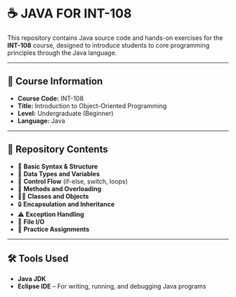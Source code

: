 # ☕ JAVA FOR INT-108

This repository contains Java source code and hands-on exercises for the **INT-108** course, designed to introduce students to core programming principles through the Java language.

---

## 📘 Course Information

- **Course Code:** INT-108  
- **Title:** Introduction to Object-Oriented Programming  
- **Level:** Undergraduate (Beginner)  
- **Language:** Java  

---

## 📂 Repository Contents

- 🧱 **Basic Syntax & Structure**  
- 🔢 **Data Types and Variables**  
- 🔁 **Control Flow** (if-else, switch, loops)  
- 🧮 **Methods and Overloading**  
- 🧑‍🏫 **Classes and Objects**  
- 🔒 **Encapsulation and Inheritance**  
- ⚠️ **Exception Handling**  
- 📁 **File I/O**
- 📝 **Practice Assignments**

---

## 🛠️ Tools Used

- **Java JDK**
- **Eclipse IDE** – For writing, running, and debugging Java programs

